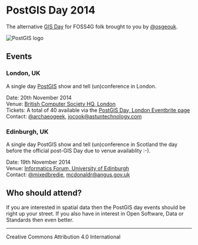 # PostGIS Day 2014

The alternative [GIS Day](http://gisday.com/) for FOSS4G folk brought to you by
[@osgeouk](https://twitter.com/osgeouk).

![PostGIS logo](postgis-logo.png)

## Events

### London, UK

A single day [PostGIS](http://postgis.net) show and tell (un)conference in
London.

Date: 20th November 2014  
Venue: [British Computer Society HQ, London](http://www.bcs.org/upload/pdf/london-office-guide.pdf)  
Tickets: A total of 40 available via the [PostGIS Day, London Eventbrite page](https://www.eventbrite.com/e/postgis-day-tickets-13226598111)  
Contact: [@archaeogeek](https://twitter.com/archaeogeek), [jocook@astuntechnology.com](mailto:jocook@astuntechnology.com)  

### Edinburgh, UK

A single day PostGIS show and tell (un)conference in Scotland the day before
the official post-GIS Day due to venue availablity :-).

Date: 19th November 2014  
Venue: [Informatics Forum, University of Edinburgh](http://www.ed.ac.uk/schools-departments/informatics/about/location)  
Contact: [@mixedbredie](https://twitter.com/mixedbredie), [mcdonaldr@angus.gov.uk](mailto:mcdonaldr@angus.gov.uk)  

## Who should attend?

If you are interested in spatial data then the PostGIS day events should be
right up your street. If you also have in interest in Open Software, Data or
Standards then even better.

----

Creative Commons Attribution 4.0 International
